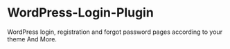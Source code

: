 # WordPress-Login-Plugin
WordPress login, registration and forgot password pages according to your theme And More.
